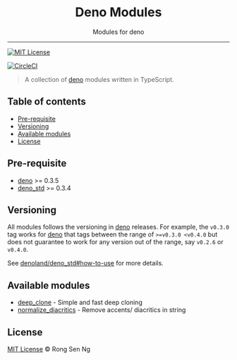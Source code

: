 <div align="center" style="text-align: center;">
  <h1 style="border-bottom: none;">Deno Modules</h1>

  <p>Modules for deno</p>
</div>

<hr />

[![MIT License][mit-license-badge]][mit-license-url]

[![CircleCI][circleci-badge]][circleci-url]

> A collection of [deno][] modules written in TypeScript.

## Table of contents <!-- omit in toc -->

- [Pre-requisite](#pre-requisite)
- [Versioning](#versioning)
- [Available modules](#available-modules)
- [License](#license)

## Pre-requisite

- [deno][] >= 0.3.5
- [deno_std][] >= 0.3.4

## Versioning

All modules follows the versioning in [deno][] releases. For example, the `v0.3.0` tag works for [deno][] that tags between the range of `>=v0.3.0 <v0.4.0` but does not guarantee to work for any version out of the range, say `v0.2.6` or `v0.4.0`.

See [denoland/deno_std#how-to-use][] for more details.

## Available modules

- [deep_clone][] - Simple and fast deep cloning
- [normalize_diacritics][] - Remove accents/ diacritics in string

## License

[MIT License](http://motss.mit-license.org/) © Rong Sen Ng

<!-- References -->

[deno]: https://github.com/denoland/deno
[deno_std]: https://github.com/denoland/deno_std
[denoland/deno_std#how-to-use]: https://github.com/denoland/deno_std#how-to-use
[deep_clone]: https://github.com/motss/deno_mod/tree/master/deep_clone
[normalize_diacritics]: https://github.com/motss/deno_mod/tree/master/normalize_diacritics

<!-- Badges -->

[mit-license-badge]: https://flat.badgen.net/badge/license/MIT/blue
[circleci-badge]: https://flat.badgen.net/circleci/github/motss/deno_mod/master?icon=circleci

<!-- Links -->

[mit-license-url]: https://github.com/motss/deno_mod/blob/master/LICENSE
[circleci-url]: https://circleci.com/gh/motss/deno_mod/tree/master

